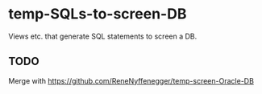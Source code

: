 # temp-SQLs-to-screen-DB
Views etc. that generate SQL statements to screen a DB.

## TODO

   Merge with https://github.com/ReneNyffenegger/temp-screen-Oracle-DB
